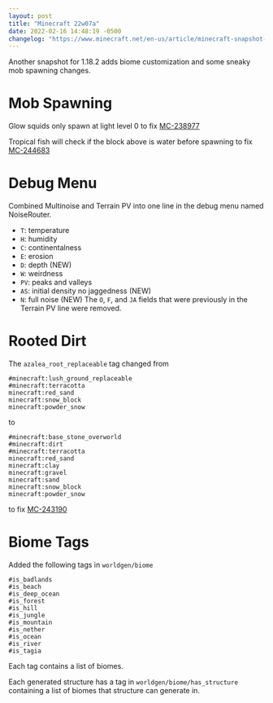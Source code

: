 ```yaml
---
layout: post
title: "Minecraft 22w07a"
date: 2022-02-16 14:48:19 -0500
changelog: "https://www.minecraft.net/en-us/article/minecraft-snapshot-22w07a"
---
```


Another snapshot for 1.18.2 adds biome customization and some sneaky mob spawning changes.

# Mob Spawning

Glow squids only spawn at light level 0 to fix [MC-238977](https://bugs.mojang.com/browse/MC-238977)

Tropical fish will check if the block above is water before spawning to fix [MC-244683](https://bugs.mojang.com/browse/MC-244683)

# Debug Menu

Combined Multinoise and Terrain PV into one line in the debug menu named NoiseRouter.
- `T`: temperature
- `H`: humidity
- `C`: continentalness
- `E`: erosion
- `D`: depth (NEW)
- `W`: weirdness
- `PV`: peaks and valleys
- `AS`: initial density no jaggedness (NEW)
- `N`: full noise (NEW)
The `O`, `F`, and `JA` fields that were previously in the Terrain PV line were removed.

# Rooted Dirt

The `azalea_root_replaceable` tag changed from
```
#minecraft:lush_ground_replaceable
#minecraft:terracotta
minecraft:red_sand
minecraft:snow_block
minecraft:powder_snow
```
to
```
#minecraft:base_stone_overworld
#minecraft:dirt
#minecraft:terracotta
minecraft:red_sand
minecraft:clay
minecraft:gravel
minecraft:sand
minecraft:snow_block
minecraft:powder_snow
```
to fix [MC-243190](https://bugs.mojang.com/browse/MC-243190)

# Biome Tags

Added the following tags in `worldgen/biome`
```
#is_badlands
#is_beach
#is_deep_ocean
#is_forest
#is_hill
#is_jungle
#is_mountain
#is_nether
#is_ocean
#is_river
#is_tagia
```
Each tag contains a list of biomes.

Each generated structure has a tag in `worldgen/biome/has_structure` containing a list of biomes that structure can generate in.

